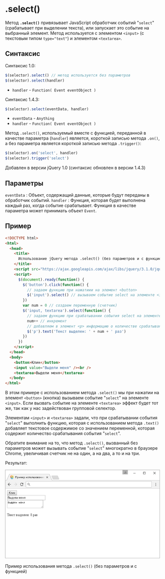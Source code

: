 # .select()

Метод **`.select()`** привязывает JavaScript обработчик событий "`select`" (срабатывает при выделении текста), или запускает это событие на выбранный элемент. Метод используется с элементом `<input>` (с текстовым типом `type="text"`) и элементом `<textarea>`.

## Синтаксис

Синтаксис 1.0:

```js
$(selector).select() // метод используется без параметров
$(selector).select(handler)
```

- `handler` - `Function( Event eventObject )`

Синтаксис 1.4.3:

```js
$(selector).select(eventData, handler)
```

- `eventData` - `Anything`
- `handler` - `Function( Event eventObject )`

Метод `.select()`, используемый вместе с функцией, переданной в качестве параметра (`handler`) является, короткой записью метода `.on()`, а без параметра является короткой записью метода `.trigger()`:

```js
$(selector).on('select', handler)
$(selector).trigger('select')
```

Добавлен в версии jQuery 1.0 (синтаксис обновлен в версии 1.4.3)

## Параметры

`eventData`
: Объект, содержащий данные, которые будут переданы в обработчик событий.
`handler`
: Функция, которая будет выполнена каждый раз, когда событие срабатывает. Функция в качестве параметра может принимать объект `Event`.

## Пример

```html
<!DOCTYPE html>
<html>
  <head>
    <title>
      Использование jQuery метода .select() (без параметров и с функцией)
    </title>
    <script src="https://ajax.googleapis.com/ajax/libs/jquery/3.1.0/jquery.min.js"></script>
    <script>
      $(document).ready(function() {
        $('button').click(function() {
          // задаем функцию при нажатиии на элемент <button>
          $('input').select() // вызываем событие select на элементе <input>
        })
        var num = 0 // создаем переменную (счетчик)
        $('input, textarea').select(function() {
          // задаем функцию при срабатывании события select на элементе  <input>, или <textarea>
          num++ // инкремент
          // добавляем в элемент <p> информацию о количестве срабатываний события select
          $('p').text('Текст выделен: ' + num + ' раз')
        })
      })
    </script>
  </head>
  <body>
    <button>Клик</button>
    <input value="Выдели меня" /><br />
    <textarea>Выдели меня</textarea>
  </body>
</html>
```

В этом примере с использованием метода `.select()` мы при нажатии на элемент `<button>` (кнопка) вызываем событие "`select`" на элементе `<input>`. Если вызвать событие на элементе `<textarea>` эффект будет тот же, так как у нас задействован групповой селектор.

Элементам `<input>` и `<textarea>` задали, что при срабатывании события "`select`" выполнить функцию, которая с использованием метода `.text()` добавляет текстовое содержимое со значением переменной, которая содержит количество срабатывания события "`select`".

Обратите внимание на то, что метод `.select()`, вызванный без параметров может вызывать событие "`select`" многократно в браузере Chrome, увеличивая счетчик не на один, а на два, а то и на три.

Результат:

![Пример использования метода .select()](816.png)

Пример использования метода `.select()` (без параметров и с функцией)
